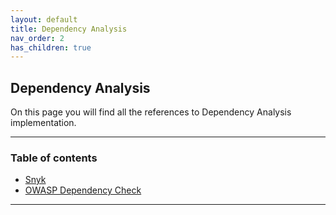 ```yaml
---
layout: default
title: Dependency Analysis
nav_order: 2
has_children: true
---
```


## Dependency Analysis

On this page you will find all the references to Dependency Analysis implementation.

---

### Table of contents
- [Snyk](./Snyk.md)
- [OWASP Dependency Check](./OWASP_Dependency_Check.md)

---

